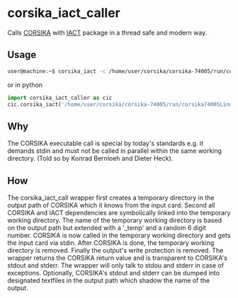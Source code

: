 # corsika_iact_caller

Calls [CORSIKA](https://www.ikp.kit.edu/corsika/) with [IACT](https://www.mpi-hd.mpg.de/hfm/~bernlohr/iact-atmo/) package in a thread safe and modern way.

## Usage
```bash
user@machine:~$ corsika_iact -c /home/user/corsika/corsika-74005/run/corsika74005Linux_QGSII_urqmd -i corsika_input_card.txt 
```

or in python
```python
import corsika_iact_caller as cic
cic.corsika_iact('/home/user/corsika/corsika-74005/run/corsika74005Linux_QGSII_urqmd', '/home/user/corsika/corsika_input_card.txt')
```

## Why
The CORSIKA executable call is special by today's standards e.g. it demands stdin and must not be called in parallel within the same working directory. (Told so by Konrad Bernloeh and Dieter Heck).

## How
The corsika_iact_call wrapper first creates a temporary directory in the output path of CORSIKA which it knows from the input card. Second all CORSIKA and IACT dependencies are symbolically linked into the temporary working directory. The name of the temporary working directory is based on the output path but extended with a '_temp' and a random 6 digit number. CORSIKA is now called in the temporary working directory and gets the input card via stdin. After CORSIKA is done, the temporary working directory is removed. Finally the output's write protection is removed. The wrapper returns the CORSIKA return value and is transparent to CORSIKA's stdout and stderr. The wrapper will only talk to stdou and stderr in case of exceptions. Optionally, CORSIKA's stdout and stderr can be dumped into designated textfiles in the output path which shadow the name of the output.
